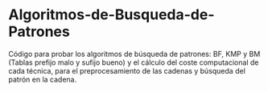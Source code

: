 # Algoritmos-de-Busqueda-de-Patrones
Código para probar los algoritmos de búsqueda de patrones: BF, KMP y BM (Tablas prefijo malo y sufijo bueno) y el cálculo del coste computacional de cada técnica, para el preprocesamiento de las cadenas y búsqueda del patrón en la cadena.
